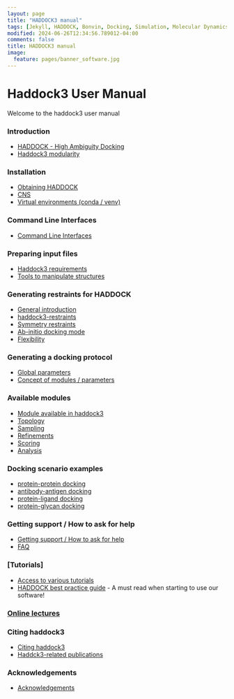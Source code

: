 ```yaml
---
layout: page
title: "HADDOCK3 manual"
tags: [Jekyll, HADDOCK, Bonvin, Docking, Simulation, Molecular Dynamics, Structural Biology, Computational Biology, Modelling, Protein Structure]
modified: 2024-06-26T12:34:56.789012-04:00
comments: false
title: HADDOCK3 manual
image:
  feature: pages/banner_software.jpg
---
```



# Haddock3 User Manual

Welcome to the haddock3 user manual


### Introduction

* [HADDOCK - High Ambiguity Docking](/software/haddock3/manual/haddocking)
* [Haddock3 modularity](/software/haddock3/manual/haddock3)


### Installation

* [Obtaining HADDOCK](/software/haddock3/manual/download)
* [CNS](/software/haddock3/manual/install_cns)
* [Virtual environments (conda / venv)](/software/haddock3/manual/envs)


### Command Line Interfaces

* [Command Line Interfaces](/software/haddock3/manual/clis)


### Preparing input files

* [Haddock3 requirements](/software/haddock3/manual/structure_requirements)
* [Tools to manipulate structures](/software/haddock3/manual/pdbtools)


###  Generating restraints for HADDOCK

* [General introduction](/software/haddock3/manual/intro_restraints)
* [haddock3-restraints](/software/haddock3/manual/restraints_cli)
* [Symmetry restraints](/software/haddock3/manual/symmetry_restraints)
* [Ab-initio docking mode](/software/haddock3/manual/abinitio_docking)
* [Flexibility](/software/haddock3/manual/flexibility)


### Generating a docking protocol

* [Global parameters](/software/haddock3/manual/global_parameters)
* [Concept of modules / parameters](/software/haddock3/manual/modules_parameters)


### Available modules

* [Module available in haddock3](/software/haddock3/manual/modules.md)
* [Topology](/software/haddock3/manual/modules/topology)
* [Sampling](/software/haddock3/manual/modules/sampling)
* [Refinements](/software/haddock3/manual/modules/refinements)
* [Scoring](/software/haddock3/manual/modules/scoring)
* [Analysis](/software/haddock3/manual/modules/analysis)


### Docking scenario examples

* [protein-protein docking]()
* [antibody-antigen docking]()
* [protein-ligand docking]()
* [protein-glycan docking]()


### Getting support / How to ask for help

* [Getting support / How to ask for help](/software/haddock3/manual/info)
* [FAQ](/software/haddock3/faq)


### [Tutorials]

* [Access to various tutorials](/software/haddock3/manual/tutorials)
* [HADDOCK best practice guide](/software/bpg) - A must read when starting to use our software!


### [Online lectures](https://www.youtube.com/user/WeNMRchannel)


### Citing haddock3

* [Citing haddock3](/software/haddock3/manual/citing)
* [Haddck3-related publications](/software/haddock3/manual/publications)


### Acknowledgements

* [Acknowledgements](/software/haddock3/manual/acknowledgements)
